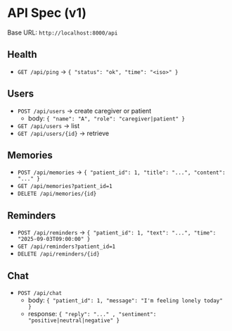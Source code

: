 # API Spec (v1)

Base URL: `http://localhost:8000/api`

## Health
- `GET /api/ping` → `{ "status": "ok", "time": "<iso>" }`

## Users
- `POST /api/users` → create caregiver or patient
  - body: `{ "name": "A", "role": "caregiver|patient" }`
- `GET /api/users` → list
- `GET /api/users/{id}` → retrieve

## Memories
- `POST /api/memories` → `{ "patient_id": 1, "title": "...", "content": "..." }`
- `GET /api/memories?patient_id=1`
- `DELETE /api/memories/{id}`

## Reminders
- `POST /api/reminders` → `{ "patient_id": 1, "text": "...", "time": "2025-09-03T09:00:00" }`
- `GET /api/reminders?patient_id=1`
- `DELETE /api/reminders/{id}`

## Chat
- `POST /api/chat`
  - body: `{ "patient_id": 1, "message": "I'm feeling lonely today" }`
  - response: `{ "reply": "..." , "sentiment": "positive|neutral|negative" }`
